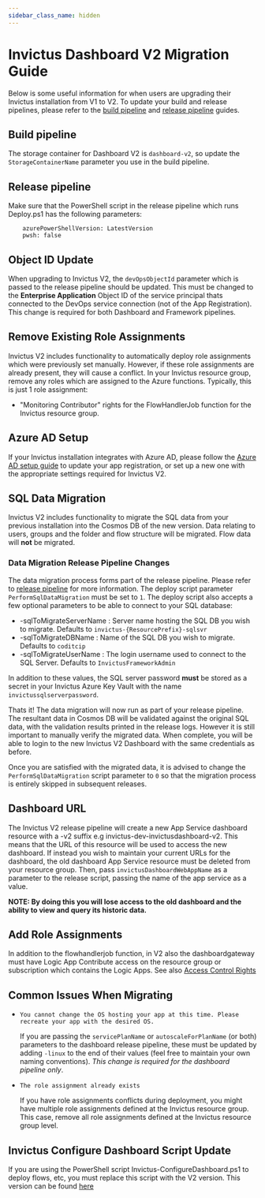 ```yaml
---
sidebar_class_name: hidden
---
```


# Invictus Dashboard V2 Migration Guide

Below is some useful information for when users are upgrading their Invictus installation from V1 to V2. To update your build and release pipelines, please refer to the [build pipeline](dashboard-buildpipeline.md) and [release pipeline](dashboard-releasepipeline.md) guides.

## Build pipeline
The storage container for Dashboard V2 is `dashboard-v2`, so update the `StorageContainerName` parameter you use in the build pipeline.

## Release pipeline
Make sure that the PowerShell script in the release pipeline which runs Deploy.ps1 has the following parameters:
```
    azurePowerShellVersion: LatestVersion
    pwsh: false
```

## Object ID Update

When upgrading to Invictus V2, the `devOpsObjectId` parameter which is passed to the release pipeline should be updated. This must be changed to the **Enterprise Application** Object ID of the service principal thats connected to the DevOps service connection (not of the App Registration). This change is required for both Dashboard and Framework pipelines.

## Remove Existing Role Assignments

Invictus V2 includes functionality to automatically deploy role assignments which were previously set manually. However, if these role assignments are already present, they will cause a conflict. In your Invictus resource group, remove any roles which are assigned to the Azure functions. Typically, this is just 1 role assignment: 

- "Monitoring Contributor" rights for the FlowHandlerJob function for the Invictus resource group.

## Azure AD Setup

If your Invictus installation integrates with Azure AD, please follow the [Azure AD setup guide](../azureADSetup.md) to update your app registration, or set up a new one with the appropriate settings required for Invictus V2.

## SQL Data Migration

Invictus V2 includes functionality to migrate the SQL data from your previous installation into the Cosmos DB of the new version. Data relating to users, groups and the folder and flow structure will be migrated. Flow data will **not** be migrated.

### Data Migration Release Pipeline Changes

The data migration process forms part of the release pipeline. Please refer to [release pipeline](dashboard-releasepipeline.md) for more information. The deploy script parameter `PerformSqlDataMigration` must be set to `1`. The deploy script also accepts a few optional parameters to be able to connect to your SQL database:

- -sqlToMigrateServerName : Server name hosting the SQL DB you wish to migrate. Defaults to `invictus-{ResourcePrefix}-sqlsvr`
- -sqlToMigrateDBName : Name of the SQL DB you wish to migrate. Defaults to `coditcip`
- -sqlToMigrateUserName : The login username used to connect to the SQL Server. Defaults to `InvictusFrameworkAdmin`

In addition to these values, the SQL server password **must** be stored as a secret in your Invictus Azure Key Vault with the name `invictussqlserverpassword`.

Thats it! The data migration will now run as part of your release pipeline. The resultant data in Cosmos DB will be validated against the original SQL data, with the validation results printed in the release logs. However it is still important to manually verify the migrated data. When complete, you will be able to login to the new Invictus V2 Dashboard with the same credentials as before.

Once you are satisfied with the migrated data, it is advised to change the `PerformSqlDataMigration` script parameter to `0` so that the migration process is entirely skipped in subsequent releases.

## Dashboard URL
The Invictus V2 release pipeline will create a new App Service dashboard resource with a -v2 suffix e.g invictus-dev-invictusdashboard-v2. This means that the URL of this resource will be used to access the new dashboard. If instead you wish to maintain your current URLs for the dashboard, the old dashboard App Service resource must be deleted from your resource group. Then, pass `invictusDashboardWebAppName` as a parameter to the release script, passing the name of the app service as a value.

**NOTE: By doing this you will lose access to the old dashboard and the ability to view and query its historic data.**

## Add Role Assignments

In addition to the flowhandlerjob function, in V2 also the dashboardgateway must have Logic App Contribute access on the resource group or subscription which contains the Logic Apps.
See also [Access Control Rights](../accesscontrolrights.md)

## Common Issues When Migrating
- `You cannot change the OS hosting your app at this time. Please recreate your app with the desired OS.`

  If you are passing the `servicePlanName` or `autoscaleForPlanName` (or both) parameters to the dashboard release pipeline, these must be updated by adding `-linux` to the end of their values (feel free to maintain your own naming conventions). *This change is required for the dashboard pipeline only*.

- `The role assignment already exists`

  If you have role assignments conflicts during deployment, you might have multiple role assignments defined at the Invictus resource group. This case, remove all role assignments defined at the Invictus resource group level.
 
## Invictus Configure Dashboard Script Update
If you are using the PowerShell script Invictus-ConfigureDashboard.ps1 to deploy flows, etc, you must replace this script with the V2 version.
This version can be found [here](https://github.com/Codit/integration-practice/blob/main/src/invictus/scripts/Invictus-ConfigureDashboard-v2.ps1)
